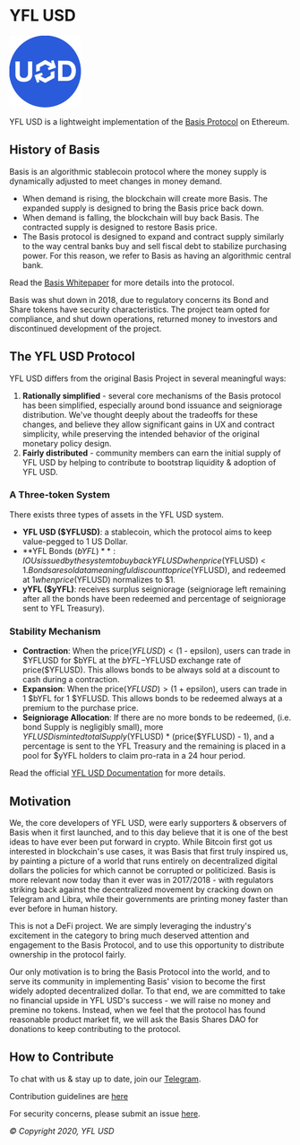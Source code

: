 # YFL USD

![Background Image](./assets/yflusdLogo.png)


YFL USD is a lightweight implementation of the [Basis Protocol](basis.io) on Ethereum. 

## History of Basis 

Basis is an algorithmic stablecoin protocol where the money supply is dynamically adjusted to meet changes in money demand.  

- When demand is rising, the blockchain will create more Basis. The expanded supply is designed to bring the Basis price back down.
- When demand is falling, the blockchain will buy back Basis. The contracted supply is designed to restore Basis price.
- The Basis protocol is designed to expand and contract supply similarly to the way central banks buy and sell fiscal debt to stabilize purchasing power. For this reason, we refer to Basis as having an algorithmic central bank.

Read the [Basis Whitepaper](http://basis.io/basis_whitepaper_en.pdf) for more details into the protocol. 

Basis was shut down in 2018, due to regulatory concerns its Bond and Share tokens have security characteristics. The project team opted for compliance, and shut down operations, returned money to investors and discontinued development of the project. 

## The YFL USD Protocol

YFL USD differs from the original Basis Project in several meaningful ways: 

1. **Rationally simplified** - several core mechanisms of the Basis protocol has been simplified, especially around bond issuance and seigniorage distribution. We've thought deeply about the tradeoffs for these changes, and believe they allow significant gains in UX and contract simplicity, while preserving the intended behavior of the original monetary policy design. 
2. **Fairly distributed** - community members can earn the initial supply of YFL USD by helping to contribute to bootstrap liquidity & adoption of YFL USD. 

### A Three-token System

There exists three types of assets in the YFL USD system. 

- **YFL USD ($YFLUSD)**: a stablecoin, which the protocol aims to keep value-pegged to 1 US Dollar. 
- **YFL Bonds ($bYFL)**: IOUs issued by the system to buy back YFL USD when price($YFLUSD) < $1. Bonds are sold at a meaningful discount to price($YFLUSD), and redeemed at $1 when price($YFLUSD) normalizes to $1. 
- **yYFL ($yYFL)**: receives surplus seigniorage (seigniorage left remaining after all the bonds have been redeemed and percentage of seigniorage sent to YFL Treasury).

### Stability Mechanism

- **Contraction**: When the price($YFLUSD) < ($1 - epsilon), users can trade in $YFLUSD for $bYFL at the $bYFL-$YFLUSD exchange rate of price($YFLUSD). This allows bonds to be always sold at a discount to cash during a contraction.
- **Expansion**: When the price($YFLUSD) > ($1 + epsilon), users can trade in 1 $bYFL for 1 $YFLUSD. This allows bonds to be redeemed always at a premium to the purchase price. 
- **Seigniorage Allocation**: If there are no more bonds to be redeemed, (i.e. bond Supply is negligibly small), more $YFLUSD is minted totalSupply($YFLUSD) * (price($YFLUSD) - 1), and a percentage is sent to the YFL Treasury and the remaining is placed in a pool for $yYFL holders to claim pro-rata in a 24 hour period. 

Read the official [YFL USD Documentation](https://learn.yflink.io) for more details.

## Motivation

We, the core developers of YFL USD, were early supporters & observers of Basis when it first launched, and to this day believe that it is one of the best ideas to have ever been put forward in crypto. While Bitcoin first got us interested in blockchain's use cases, it was Basis that first truly inspired us, by painting a picture of a world that runs entirely on decentralized digital dollars the policies for which cannot be corrupted or politicized. Basis is more relevant now today than it ever was in 2017/2018 - with regulators striking back against the decentralized movement by cracking down on Telegram and Libra, while their governments are printing money faster than ever before in human history. 

This is not a DeFi project. We are simply leveraging the industry's excitement in the category to bring much deserved attention and engagement to the Basis Protocol, and to use this opportunity to distribute ownership in the protocol fairly.

Our only motivation is to bring the Basis Protocol into the world, and to serve its community in implementing Basis' vision to become the first widely adopted decentralized dollar. To that end, we are committed to take no financial upside in YFL USD's success - we will raise no money and premine no tokens. Instead, when we feel that the protocol has found reasonable product market fit, we will ask the Basis Shares DAO for donations to keep contributing to the protocol. 

## How to Contribute

To chat with us & stay up to date, join our [Telegram](https://t.me/YFLinkGroup).

Contribution guidelines are [here](./CONTRIBUTING.md)

For security concerns, please submit an issue [here](https://github.com/yflink/yflusd-protocol/issues/new).


_© Copyright 2020, YFL USD_
